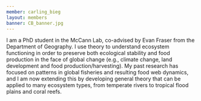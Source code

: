 ```yaml
---
member: carling_bieg
layout: members
banner: CB_banner.jpg
---
```


I am a PhD student in the McCann Lab, co-advised by Evan Fraser from the Department of Geography. I use theory to understand ecosystem functioning in order to preserve both ecological stability and food production in the face of global change (e.g., climate change, land development and food production/harvesting). My past research has focused on patterns in global fisheries and resulting food web dynamics, and I am now extending this by developing general theory that can be applied to many ecosystem types, from temperate rivers to tropical flood plains and coral reefs. 